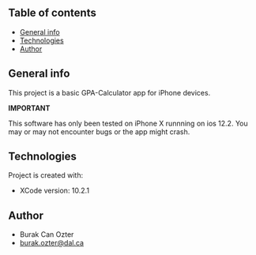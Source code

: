 ## Table of contents
* [General info](#general-info)
* [Technologies](#technologies)
* [Author](#author)

## General info
This project is a basic GPA-Calculator app for iPhone devices. 


**IMPORTANT**

This software has only been tested on iPhone X runnning on ios 12.2. You may or may not encounter bugs or the app might crash.

	
## Technologies
Project is created with:
* XCode version: 10.2.1


## Author

* Burak Can Ozter
* burak.ozter@dal.ca
	
